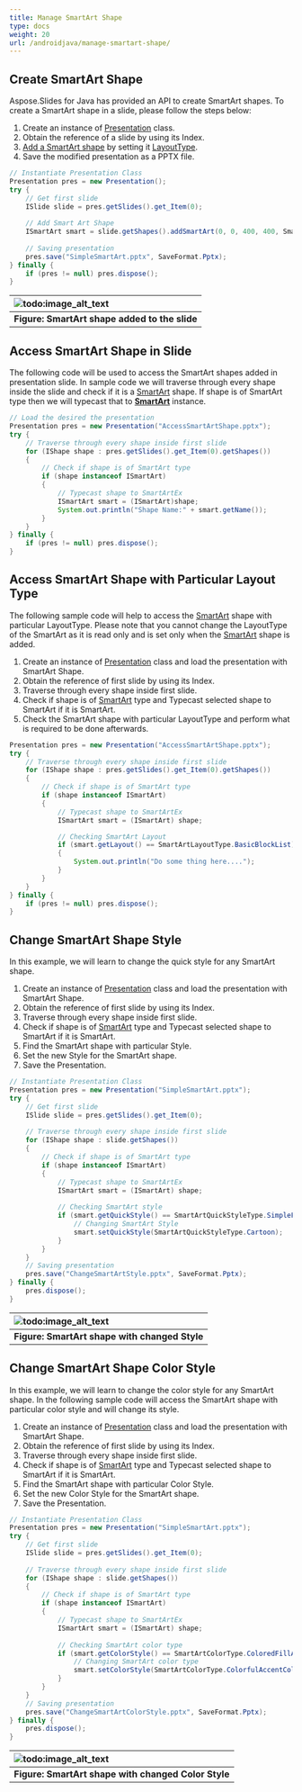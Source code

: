 ```yaml
---
title: Manage SmartArt Shape
type: docs
weight: 20
url: /androidjava/manage-smartart-shape/
---
```



## **Create SmartArt Shape**
Aspose.Slides for Java has provided an API to create SmartArt shapes. To create a SmartArt shape in a slide, please follow the steps below:

1. Create an instance of [Presentation](https://reference.aspose.com/slides/androidjava/com.aspose.slides/Presentation) class.
1. Obtain the reference of a slide by using its Index.
1. [Add a SmartArt shape](https://reference.aspose.com/slides/androidjava/com.aspose.slides/IShapeCollection#addSmartArt-float-float-float-float-int-) by setting it [LayoutType](https://reference.aspose.com/slides/androidjava/com.aspose.slides/SmartArtLayoutType).
1. Save the modified presentation as a PPTX file.

```java
// Instantiate Presentation Class
Presentation pres = new Presentation();
try {
    // Get first slide
    ISlide slide = pres.getSlides().get_Item(0);
    
    // Add Smart Art Shape
    ISmartArt smart = slide.getShapes().addSmartArt(0, 0, 400, 400, SmartArtLayoutType.BasicBlockList);
    
    // Saving presentation
    pres.save("SimpleSmartArt.pptx", SaveFormat.Pptx);
} finally {
    if (pres != null) pres.dispose();
}
```

|![todo:image_alt_text](https://i.imgur.com/A7PUdeV.png)|
| :- |
|**Figure: SmartArt shape added to the slide**|

## **Access SmartArt Shape in Slide**
The following code will be used to access the SmartArt shapes added in presentation slide. In sample code we will traverse through every shape inside the slide and check if it is a [SmartArt](https://reference.aspose.com/slides/androidjava/com.aspose.slides/SmartArt) shape. If shape is of SmartArt type then we will typecast that to [**SmartArt**](https://reference.aspose.com/slides/androidjava/com.aspose.slides/SmartArt) instance.

```java
// Load the desired the presentation
Presentation pres = new Presentation("AccessSmartArtShape.pptx");
try {
    // Traverse through every shape inside first slide
    for (IShape shape : pres.getSlides().get_Item(0).getShapes())
    {
        // Check if shape is of SmartArt type
        if (shape instanceof ISmartArt)
        {
            // Typecast shape to SmartArtEx
            ISmartArt smart = (ISmartArt)shape;
            System.out.println("Shape Name:" + smart.getName());
        }
    }
} finally {
    if (pres != null) pres.dispose();
}
```

## **Access SmartArt Shape with Particular Layout Type**
The following sample code will help to access the [SmartArt](https://reference.aspose.com/slides/androidjava/com.aspose.slides/SmartArt) shape with particular LayoutType. Please note that you cannot change the LayoutType of the SmartArt as it is read only and is set only when the [SmartArt](https://reference.aspose.com/slides/androidjava/com.aspose.slides/SmartArt) shape is added.

1. Create an instance of [Presentation](https://reference.aspose.com/slides/androidjava/com.aspose.slides/Presentation) class and load the presentation with SmartArt Shape.
1. Obtain the reference of first slide by using its Index.
1. Traverse through every shape inside first slide.
1. Check if shape is of [SmartArt](https://reference.aspose.com/slides/androidjava/com.aspose.slides/SmartArt) type and Typecast selected shape to SmartArt if it is SmartArt.
1. Check the SmartArt shape with particular LayoutType and perform what is required to be done afterwards.

```java
Presentation pres = new Presentation("AccessSmartArtShape.pptx");
try {
    // Traverse through every shape inside first slide
    for (IShape shape : pres.getSlides().get_Item(0).getShapes())
    {
        // Check if shape is of SmartArt type
        if (shape instanceof ISmartArt)
        {
            // Typecast shape to SmartArtEx
            ISmartArt smart = (ISmartArt) shape;

            // Checking SmartArt Layout
            if (smart.getLayout() == SmartArtLayoutType.BasicBlockList)
            {
                System.out.println("Do some thing here....");
            }
        }
    }
} finally {
    if (pres != null) pres.dispose();
}
```

## **Change SmartArt Shape Style**
In this example, we will learn to change the quick style for any SmartArt shape.

1. Create an instance of [Presentation](https://reference.aspose.com/slides/androidjava/com.aspose.slides/Presentation) class and load the presentation with SmartArt Shape.
1. Obtain the reference of first slide by using its Index.
1. Traverse through every shape inside first slide.
1. Check if shape is of [SmartArt](https://reference.aspose.com/slides/androidjava/com.aspose.slides/SmartArt) type and Typecast selected shape to SmartArt if it is SmartArt.
1. Find the SmartArt shape with particular Style.
1. Set the new Style for the SmartArt shape.
1. Save the Presentation.

```java
// Instantiate Presentation Class
Presentation pres = new Presentation("SimpleSmartArt.pptx");
try {
    // Get first slide
    ISlide slide = pres.getSlides().get_Item(0);
    
    // Traverse through every shape inside first slide
    for (IShape shape : slide.getShapes()) 
    {
        // Check if shape is of SmartArt type
        if (shape instanceof ISmartArt) 
        {
            // Typecast shape to SmartArtEx
            ISmartArt smart = (ISmartArt) shape;
    
            // Checking SmartArt style
            if (smart.getQuickStyle() == SmartArtQuickStyleType.SimpleFill) {
                // Changing SmartArt Style
                smart.setQuickStyle(SmartArtQuickStyleType.Cartoon);
            }
        }
    }
    // Saving presentation
    pres.save("ChangeSmartArtStyle.pptx", SaveFormat.Pptx);
} finally {
    pres.dispose();
}
```

|![todo:image_alt_text](https://i.imgur.com/A7PUdeV.png)|
| :- |
|**Figure: SmartArt shape with changed Style**|

## **Change SmartArt Shape Color Style**
In this example, we will learn to change the color style for any SmartArt shape. In the following sample code will access the SmartArt shape with particular color style and will change its style.

1. Create an instance of [Presentation](https://reference.aspose.com/slides/androidjava/com.aspose.slides/Presentation) class and load the presentation with SmartArt Shape.
1. Obtain the reference of first slide by using its Index.
1. Traverse through every shape inside first slide.
1. Check if shape is of [SmartArt](https://reference.aspose.com/slides/androidjava/com.aspose.slides/SmartArt) type and Typecast selected shape to SmartArt if it is SmartArt.
1. Find the SmartArt shape with particular Color Style.
1. Set the new Color Style for the SmartArt shape.
1. Save the Presentation.

```java
// Instantiate Presentation Class
Presentation pres = new Presentation("SimpleSmartArt.pptx");
try {
    // Get first slide
    ISlide slide = pres.getSlides().get_Item(0);
    
    // Traverse through every shape inside first slide
    for (IShape shape : slide.getShapes()) 
    {
        // Check if shape is of SmartArt type
        if (shape instanceof ISmartArt) 
        {
            // Typecast shape to SmartArtEx
            ISmartArt smart = (ISmartArt) shape;
    
            // Checking SmartArt color type
            if (smart.getColorStyle() == SmartArtColorType.ColoredFillAccent1) {
                // Changing SmartArt color type
                smart.setColorStyle(SmartArtColorType.ColorfulAccentColors);
            }
        }
    }
    // Saving presentation
    pres.save("ChangeSmartArtColorStyle.pptx", SaveFormat.Pptx);
} finally {
    pres.dispose();
}
```

|![todo:image_alt_text](https://i.imgur.com/v2Hwocs.png)|
| :- |
|**Figure: SmartArt shape with changed Color Style**|
